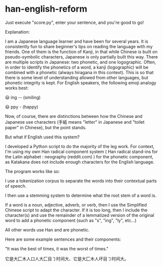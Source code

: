 # han-english-reform
 
Just execute "score.py", enter your sentence, and you're good to go!

Explanation:

I am a Japanese language learner and have been for several years. It is consistently fun to share beginner's tips on reading the language with my friends. One of them is the function of Kanji, in that while Chinese is built on pseudo-symbolic characters, Japanese is only partially built this way. There are multiple scripts in Japanese: two phonetic, and one logographic. Often, in order to identify the phonetics of a word, a kanji (logographic) will be combined with a phonetic (always hiragana in this context). This is so that there is some level of understanding allowed from other languages, but phonetic integrity is kept. For English speakers, the following emoji analogy works best:


😃 ing -- (smiling)

😃 ppy - (happy)


Now, of course, there are distinctions between how the Chinese and Japanese use characters (手紙 means "letter" in Japanese and "toilet paper" in Chinese), but the point stands.

But what if English used this system?

I developed a Python script to do the majority of the leg work. For context, I'm using my own Han radical component system ( Han radical stand-ins for the Latin alphabet : neography (reddit.com) ) for the phonetic component, as Katakana does not include enough characters for the English language.

The program works like so:

I use a tokenization corpus to separate the words into their contextual parts of speech.

I then use a stemming system to determine what the root stem of a word is.

If a word is a noun, adjective, adverb, or verb, then I use the Simplified Chinese script to adapt the character. If it is too long, then I include the character(s) and use the remainder of a lemmatized version of the original word to add a phonetic component (such as "s", "ing", "ly", etc...)

All other words use Han and are phonetic.

Here are some example sentences and their components:

"It was the best of times, it was the worst of times."

它是大匚木人口人大匚目㇆时间大、它是大匚木人坏目㇆时间大。